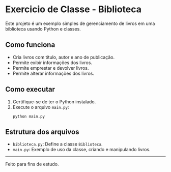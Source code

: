 # Exercicio de Classe - Biblioteca

Este projeto é um exemplo simples de gerenciamento de livros em uma biblioteca usando Python e classes.

## Como funciona

- Cria livros com título, autor e ano de publicação.
- Permite exibir informações dos livros.
- Permite emprestar e devolver livros.
- Permite alterar informações dos livros.

## Como executar

1. Certifique-se de ter o Python instalado.
2. Execute o arquivo `main.py`:
   ```
   python main.py
   ```

## Estrutura dos arquivos

- `biblioteca.py`: Define a classe `Biblioteca`.
- `main.py`: Exemplo de uso da classe, criando e manipulando livros.

---

Feito para fins de estudo.
